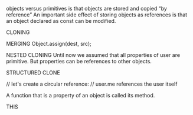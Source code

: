 objects versus primitives is that objects are stored and copied “by reference” 
An important side effect of storing objects as references is that an object declared as const can be modified.

<!-- const user = {
  name: "John"
};

user.name = "Pete"; // (*)

alert(user.name); // Pete -->

CLONING 
<!-- let user = {
  name: "John",
  age: 30
};

let clone = {}; // the new empty object

// let's copy all user properties into it
for (let key in user) {
  clone[key] = user[key];
}

// now clone is a fully independent object with the same content
clone.name = "Pete"; // changed the data in it

alert( user.name ); // still John in the original object -->

MERGING Object.assign(dest, src);
<!-- let user = { name: "John" };

let permissions1 = { canView: true };
let permissions2 = { canEdit: true };

// copies all properties from permissions1 and permissions2 into user
Object.assign(user, permissions1, permissions2);

// now user = { name: "John", canView: true, canEdit: true }
alert(user.name); // John
alert(user.canView); // true
alert(user.canEdit); // true -->

<!-- 
let clone = Object.assign({}, user);
-->

NESTED CLONING
Until now we assumed that all properties of user are primitive. But properties can be references to other objects.

<!-- let clone = Object.assign({}, user);
alert( user.sizes === clone.sizes );  // true, same object-->

STRUCTURED CLONE
<!-- let clone = structuredClone(user);
alert( user.sizes === clone.sizes ); // false, different objects -->

// let's create a circular reference:
// user.me references the user itself
<!-- user.me = user; -->

A function that is a property of an object is called its method.
<!-- user = {
  sayHi() { // same as "sayHi: function(){...}"
    alert("Hello");
  }
}; -->

THIS
<!-- let user = { name: "John" };
let admin = { name: "Admin" };

function sayHi() {
  alert( this.name );
}

// use the same function in two objects
user.f = sayHi;
admin.f = sayHi;

// these calls have different this
// "this" inside the function is the object "before the dot"
user.f(); // John  (this == user)
admin.f(); // Admin  (this == admin)

admin['f'](); // Admin (dot or square brackets access the method – doesn't matter) -->